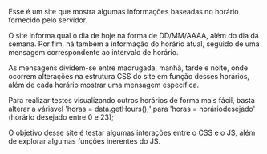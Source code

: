 Esse é um site que mostra algumas informações baseadas no horário fornecido pelo servidor.

O site informa qual o dia de hoje na forma de DD/MM/AAAA, além do dia da semana.
Por fim, há também a informação do horário atual, seguido de uma mensagem correspondente ao intervalo de horário.

As mensagens dividem-se entre madrugada, manhã, tarde e noite, onde ocorrem alterações na estrutura CSS do site em função desses horários, além de cada horário mostrar uma mensagem específica.

Para realizar testes visualizando outros horários de forma mais fácil, basta alterar a váriavel 'horas = data.getHours();' para 'horas = horáriodesejado' (horário desejado entre 0 e 23);

O objetivo desse site é testar algumas interações entre o CSS e o JS, além de explorar algumas funções inerentes do JS.
